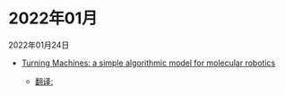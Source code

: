 # 2022年01月

2022年01月24日

- [Turning Machines: a simple algorithmic model for molecular robotics](2022年01月24日/Turning_Machines_a_simple_algorithmic_model_for_molecular_robotics.md)

    - [翻译: ](2022年01月24日/Turning_Machines_a_simple_algorithmic_model_for_molecular_robotics.md)